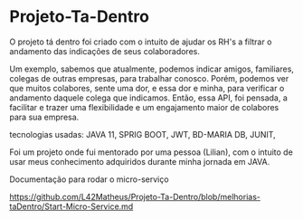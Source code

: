 # Projeto-Ta-Dentro

O projeto tá dentro foi criado com o intuito de ajudar os RH's a filtrar o andamento das indicações de seus colaboradores.


Um exemplo, sabemos que atualmente, podemos indicar amigos, familiares, colegas de outras empresas, para trabalhar conosco.
Porém, podemos ver que muitos colabores, sente uma dor, e essa dor e minha, para verificar o andamento daquele colega que indicamos.
Então, essa API, foi pensada, a facilitar e trazer uma flexibilidade e um engajamento maior de colabores para sua empresa.


tecnologias usadas:
JAVA 11,
SPRIG BOOT,
JWT,
BD-MARIA DB,
JUNIT,


Foi um projeto onde fui mentorado por uma pessoa (Lilian), com o intuito de usar meus conhecimento adquiridos durante minha jornada em JAVA.

Documentação para rodar o micro-serviço

https://github.com/L42Matheus/Projeto-Ta-Dentro/blob/melhorias-taDentro/Start-Micro-Service.md
